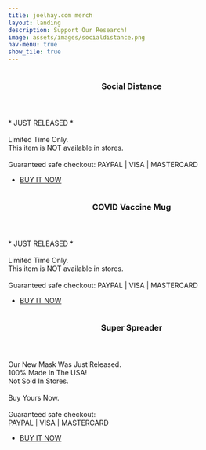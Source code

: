 ```yaml
---
title: joelhay.com merch
layout: landing
description: Support Our Research!
image: assets/images/socialdistance.png
nav-menu: true
show_tile: true
---
```


<!-- Main -->
<div id="main">

<!-- Two -->
<section id="two" class="spotlights">
	<section>
		<a class="image">
			<img src="{% link assets/images/socialdistance.png %}" alt="" data-position="center center" style="border-radius: 8px; box-shadow: 0 4px 8px 0 rgba(0, 0, 0, 0.2), 0 6px 20px 0 rgba(0, 0, 0, 0.19);"/>
		</a>
		<div class="content">
			<div class="inner">
				<header class="major">
					<h3>Social Distance</h3>
				</header>
				<p>* JUST RELEASED * <br><br> Limited Time Only. <br> This item is NOT available in stores. <br><br> Guaranteed safe checkout: PAYPAL | VISA | MASTERCARD </p>
				<ul class="actions">
					<li><a href="https://www.gearbubble.com/socialdistancetshirt" class="button" target="_blank">BUY IT NOW</a></li>
				</ul>
			</div>
		</div>
	</section>
<!---->
	<section>
		<a class="image">
			<img src="{% link assets/images/covidvaccine.png %}" alt="" data-position="top center" style="border-radius: 8px; box-shadow: 0 4px 8px 0 rgba(0, 0, 0, 0.2), 0 6px 20px 0 rgba(0, 0, 0, 0.19);"/>
		</a>
		<div class="content">
			<div class="inner">
				<header class="major">
					<h3>COVID Vaccine Mug</h3>
				</header>
				<p>* JUST RELEASED * <br><br> Limited Time Only. <br> This item is NOT available in stores. <br><br> Guaranteed safe checkout: PAYPAL | VISA | MASTERCARD</p>
				<ul class="actions">
					<li><a href="https://www.gearbubble.com/covidvaccinemug" class="button" target="_blank">BUY IT NOW</a></li>
				</ul>
			</div>
		</div>
	</section>
	<section>
		<a class="image">
			<img src="{% link assets/images/superspreader.png %}" alt="" data-position="25% 25%" style="border-radius: 50%; box-shadow: 0 4px 8px 0 rgba(0, 0, 0, 0.2), 0 6px 20px 0 rgba(0, 0, 0, 0.19);"/>
		</a>
		<div class="content">
			<div class="inner">
				<header class="major">
					<h3>Super Spreader</h3>
				</header>
				<p>Our New Mask Was Just Released. <br>100% Made In The USA! <br>Not Sold In Stores. <br><br> Buy Yours Now. <br><br> Guaranteed safe checkout: <br>PAYPAL | VISA | MASTERCARD</p>
				<ul class="actions">
					<li><a href="https://www.gearbubble.com/superspreadermask" class="button" target="_blank">BUY IT NOW</a></li>
				</ul>
			</div>
		</div>
	</section>
</section>
</div>
